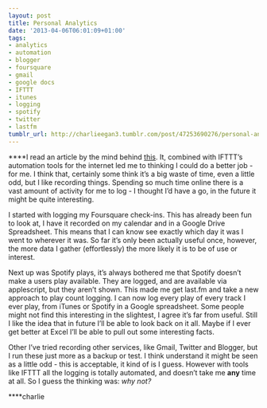 ```yaml
---
layout: post
title: Personal Analytics
date: '2013-04-06T06:01:09+01:00'
tags:
- analytics
- automation
- blogger
- foursquare
- gmail
- google docs
- IFTTT
- itunes
- logging
- spotify
- twitter
- lastfm
tumblr_url: http://charlieegan3.tumblr.com/post/47253690276/personal-analytics
---
```

****I read an article by the mind behind [this](http://www.wolframalpha.com/facebook/). It, combined with IFTTT’s automation tools for the internet led me to thinking I could do a better job - for me. I think that, certainly some think it’s a big waste of time, even a little odd, but I like recording things. Spending so much time online there is a vast amount of activity for me to log - I thought I’d have a go, in the future it might be quite interesting.

I started with logging my Foursquare check-ins. This has already been fun to look at, I have it recorded on my calendar and in a Google Drive Spreadsheet. This means that I can know see exactly which day it was I went to wherever it was. So far it’s only been actually useful once, however, the more data I gather (effortlessly) the more likely it is to be of use or interest.

Next up was Spotify plays, it’s always bothered me that Spotify doesn’t make a users play available. They are logged, and are available via applescript, but they aren’t shown. This made me get last.fm and take a new approach to play count logging. I can now log every play of every track I ever play, from iTunes or Spotify in a Google spreadsheet. Some people might not find this interesting in the slightest, I agree it’s far from useful. Still I like the idea that in future I’ll be able to look back on it all. Maybe if I ever get better at Excel I’ll be able to pull out some interesting facts.

Other I’ve tried recording other services, like Gmail, Twitter and Blogger, but I run these just more as a backup or test. I think understand it might be seen as a little odd - this is acceptable, it kind of is I guess. However with tools like IFTTT all the logging is totally automated, and doesn’t take me **any** time at all. So I guess the thinking was: _why not?_

****charlie
